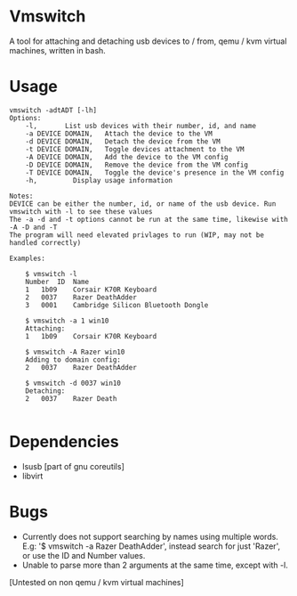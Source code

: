 # Vmswitch
A tool for attaching and detaching usb devices to / from, qemu / kvm virtual machines, written in bash.

# Usage 
```
vmswitch -adtADT [-lh]
Options:
	-l,       List usb devices with their number, id, and name
	-a DEVICE DOMAIN,	Attach the device to the VM
	-d DEVICE DOMAIN,	Detach the device from the VM
	-t DEVICE DOMAIN,	Toggle devices attachment to the VM
	-A DEVICE DOMAIN,	Add the device to the VM config
	-D DEVICE DOMAIN,	Remove the device from the VM config
	-T DEVICE DOMAIN,	Toggle the device's presence in the VM config
	-h,			Display usage information
  
Notes:
DEVICE can be either the number, id, or name of the usb device. Run vmswitch with -l to see these values
The -a -d and -t options cannot be run at the same time, likewise with -A -D and -T
The program will need elevated privlages to run (WIP, may not be handled correctly)

Examples:

	$ vmswitch -l
	Number	ID	Name
	1	1b09	Corsair K70R Keyboard
	2	0037	Razer DeathAdder
	3	0001	Cambridge Silicon Bluetooth Dongle
	
	$ vmswitch -a 1 win10
	Attaching:
	1	1b09	Corsair K70R Keyboard
	
	$ vmswitch -A Razer win10
	Adding to domain config:
	2	0037	Razer DeathAdder
	
	$ vmswitch -d 0037 win10
	Detaching:
	2	0037	Razer Death
	
```
# Dependencies
* lsusb [part of gnu coreutils]
* libvirt

# Bugs
* Currently does not support searching by names using multiple words. E.g: '$ vmswitch -a Razer DeathAdder', instead search for just 'Razer', or use the ID and Number values.
* Unable to parse more than 2 arguments at the same time, except with -l.

[Untested on non qemu / kvm virtual machines]

